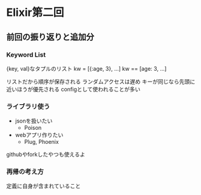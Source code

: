 # Elixir第二回

## 前回の振り返りと追加分

### Keyword List
{key, val}なタプルのリスト
kw = [{:age, 3}, ...]
kw == [age: 3, ...]

リストだから順序が保存される
ランダムアクセスは遅め
キーが同じなら先頭に近いほうが優先される
configとして使われることが多い

### ライブラリ使う
- jsonを扱いたい
  - Poison
- webアプリ作りたい
  - Plug, Phoenix

githubやforkしたやつも使えるよ

### 再帰の考え方
定義に自身が含まれていること
